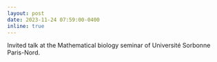 ```yaml
---
layout: post
date: 2023-11-24 07:59:00-0400
inline: true
---
```


Invited talk at the Mathematical biology seminar of Université Sorbonne Paris-Nord.

